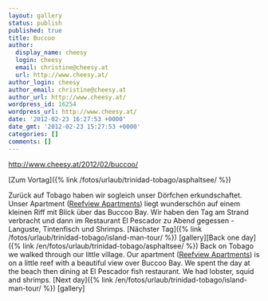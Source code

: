 ```yaml
---
layout: gallery
status: publish
published: true
title: Buccoo
author:
  display_name: cheesy
  login: cheesy
  email: christine@cheesy.at
  url: http://www.cheesy.at/
author_login: cheesy
author_email: christine@cheesy.at
author_url: http://www.cheesy.at/
wordpress_id: 16254
wordpress_url: http://www.cheesy.at/
date: '2012-02-23 16:27:53 +0000'
date_gmt: '2012-02-23 15:27:53 +0000'
categories: []
comments: []
---
```

http://www.cheesy.at/2012/02/buccoo/
<!--:de-->[Zum Vortag]({% link /fotos/urlaub/trinidad-tobago/asphaltsee/ %})
Zurück auf Tobago haben wir sogleich unser Dörfchen erkundschaftet. Unser Apartment ([Reefview Apartments](http://www.reefviewapts.com/)) liegt wunderschön auf einem kleinen Riff mit Blick über das Buccoo Bay.
Wir haben den Tag am Strand verbracht und dann im Restaurant El Pescador zu Abend gegessen - Languste, Tintenfisch und Shrimps.
[Nächster Tag]({% link /fotos/urlaub/trinidad-tobago/island-man-tour/ %})
[gallery]<!--:--><!--:en-->[Back one day]({% link /en/fotos/urlaub/trinidad-tobago/asphaltsee/ %})
Back on Tobago we walked through our little village. Our apartment ([Reefview Apartments](http://www.reefviewapts.com/)) is on a little reef with a beautiful view over Buccoo Bay.
We spent the day at the beach then dining at El Pescador fish restaurant. We had lobster, squid and shrimps.
[Next day]({% link /en/fotos/urlaub/trinidad-tobago/island-man-tour/ %})
[gallery]<!--:-->
